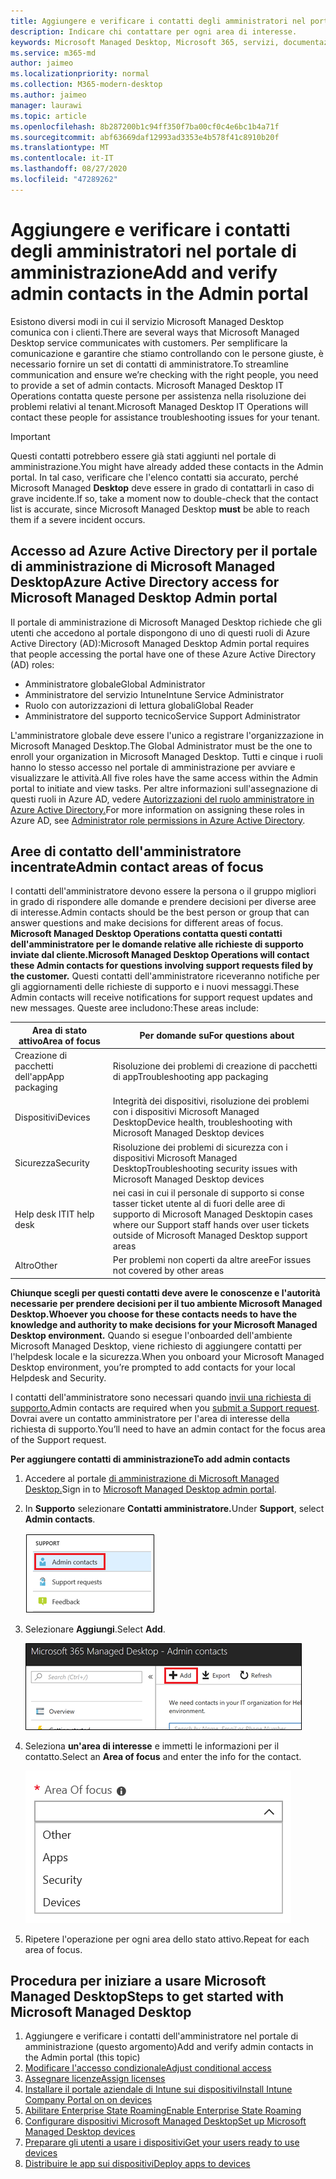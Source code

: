 ```yaml
---
title: Aggiungere e verificare i contatti degli amministratori nel portale di amministrazione
description: Indicare chi contattare per ogni area di interesse.
keywords: Microsoft Managed Desktop, Microsoft 365, servizi, documentazione
ms.service: m365-md
author: jaimeo
ms.localizationpriority: normal
ms.collection: M365-modern-desktop
ms.author: jaimeo
manager: laurawi
ms.topic: article
ms.openlocfilehash: 8b287200b1c94ff350f7ba00cf0c4e6bc1b4a71f
ms.sourcegitcommit: abf63669daf12993ad3353e4b578f41c8910b20f
ms.translationtype: MT
ms.contentlocale: it-IT
ms.lasthandoff: 08/27/2020
ms.locfileid: "47289262"
---
```

# <a name="add-and-verify-admin-contacts-in-the-admin-portal"></a><span data-ttu-id="d1e71-104">Aggiungere e verificare i contatti degli amministratori nel portale di amministrazione</span><span class="sxs-lookup"><span data-stu-id="d1e71-104">Add and verify admin contacts in the Admin portal</span></span>

<span data-ttu-id="d1e71-105">Esistono diversi modi in cui il servizio Microsoft Managed Desktop comunica con i clienti.</span><span class="sxs-lookup"><span data-stu-id="d1e71-105">There are several ways that Microsoft Managed Desktop service communicates with customers.</span></span> <span data-ttu-id="d1e71-106">Per semplificare la comunicazione e garantire che stiamo controllando con le persone giuste, è necessario fornire un set di contatti di amministratore.</span><span class="sxs-lookup"><span data-stu-id="d1e71-106">To streamline communication and ensure we’re checking with the right people, you need to provide a set of admin contacts.</span></span> <span data-ttu-id="d1e71-107">Microsoft Managed Desktop IT Operations contatta queste persone per assistenza nella risoluzione dei problemi relativi al tenant.</span><span class="sxs-lookup"><span data-stu-id="d1e71-107">Microsoft Managed Desktop IT Operations will contact these people for assistance troubleshooting issues for your tenant.</span></span>

> [!IMPORTANT]
> <span data-ttu-id="d1e71-108">Questi contatti potrebbero essere già stati aggiunti nel portale di amministrazione.</span><span class="sxs-lookup"><span data-stu-id="d1e71-108">You might have already added these contacts in the Admin portal.</span></span> <span data-ttu-id="d1e71-109">In tal caso, verificare che l'elenco contatti sia accurato, perché Microsoft Managed **Desktop** deve essere in grado di contattarli in caso di grave incidente.</span><span class="sxs-lookup"><span data-stu-id="d1e71-109">If so, take a moment now to double-check that the contact list is accurate, since Microsoft Managed Desktop **must** be able to reach them if a severe incident occurs.</span></span>

## <a name="azure-active-directory-access-for-microsoft-managed-desktop-admin-portal"></a><span data-ttu-id="d1e71-110">Accesso ad Azure Active Directory per il portale di amministrazione di Microsoft Managed Desktop</span><span class="sxs-lookup"><span data-stu-id="d1e71-110">Azure Active Directory access for Microsoft Managed Desktop Admin portal</span></span>

<span data-ttu-id="d1e71-111">Il portale di amministrazione di Microsoft Managed Desktop richiede che gli utenti che accedono al portale dispongono di uno di questi ruoli di Azure Active Directory (AD):</span><span class="sxs-lookup"><span data-stu-id="d1e71-111">Microsoft Managed Desktop Admin portal requires that people accessing the portal have one of these Azure Active Directory (AD) roles:</span></span>
- <span data-ttu-id="d1e71-112">Amministratore globale</span><span class="sxs-lookup"><span data-stu-id="d1e71-112">Global Administrator</span></span>
- <span data-ttu-id="d1e71-113">Amministratore del servizio Intune</span><span class="sxs-lookup"><span data-stu-id="d1e71-113">Intune Service Administrator</span></span>
- <span data-ttu-id="d1e71-114">Ruolo con autorizzazioni di lettura globali</span><span class="sxs-lookup"><span data-stu-id="d1e71-114">Global Reader</span></span>
- <span data-ttu-id="d1e71-115">Amministratore del supporto tecnico</span><span class="sxs-lookup"><span data-stu-id="d1e71-115">Service Support Administrator</span></span>

<span data-ttu-id="d1e71-116">L'amministratore globale deve essere l'unico a registrare l'organizzazione in Microsoft Managed Desktop.</span><span class="sxs-lookup"><span data-stu-id="d1e71-116">The Global Administrator must be the one to enroll your organization in Microsoft Managed Desktop.</span></span> <span data-ttu-id="d1e71-117">Tutti e cinque i ruoli hanno lo stesso accesso nel portale di amministrazione per avviare e visualizzare le attività.</span><span class="sxs-lookup"><span data-stu-id="d1e71-117">All five roles have the same access within the Admin portal to initiate and view tasks.</span></span> <span data-ttu-id="d1e71-118">Per altre informazioni sull'assegnazione di questi ruoli in Azure AD, vedere [Autorizzazioni del ruolo amministratore in Azure Active Directory.](https://docs.microsoft.com/azure/active-directory/users-groups-roles/directory-assign-admin-roles)</span><span class="sxs-lookup"><span data-stu-id="d1e71-118">For more information on assigning these roles in Azure AD, see [Administrator role permissions in Azure Active Directory](https://docs.microsoft.com/azure/active-directory/users-groups-roles/directory-assign-admin-roles).</span></span> 

## <a name="admin-contact-areas-of-focus"></a><span data-ttu-id="d1e71-119">Aree di contatto dell'amministratore incentrate</span><span class="sxs-lookup"><span data-stu-id="d1e71-119">Admin contact areas of focus</span></span>

<span data-ttu-id="d1e71-120">I contatti dell'amministratore devono essere la persona o il gruppo migliori in grado di rispondere alle domande e prendere decisioni per diverse aree di interesse.</span><span class="sxs-lookup"><span data-stu-id="d1e71-120">Admin contacts should be the best person or group that can answer questions and make decisions for different areas of focus.</span></span> <span data-ttu-id="d1e71-121">**Microsoft Managed Desktop Operations contatta questi contatti dell'amministratore per le domande relative alle richieste di supporto inviate dal cliente.**</span><span class="sxs-lookup"><span data-stu-id="d1e71-121">**Microsoft Managed Desktop Operations will contact these Admin contacts for questions involving support requests filed by the customer.**</span></span> <span data-ttu-id="d1e71-122">Questi contatti dell'amministratore riceveranno notifiche per gli aggiornamenti delle richieste di supporto e i nuovi messaggi.</span><span class="sxs-lookup"><span data-stu-id="d1e71-122">These Admin contacts will receive notifications for support request updates and new messages.</span></span> <span data-ttu-id="d1e71-123">Queste aree includono:</span><span class="sxs-lookup"><span data-stu-id="d1e71-123">These areas include:</span></span>

<span data-ttu-id="d1e71-124">Area di stato attivo</span><span class="sxs-lookup"><span data-stu-id="d1e71-124">Area of focus</span></span> | <span data-ttu-id="d1e71-125">Per domande su</span><span class="sxs-lookup"><span data-stu-id="d1e71-125">For questions about</span></span>
--- | ---
<span data-ttu-id="d1e71-126">Creazione di pacchetti dell'app</span><span class="sxs-lookup"><span data-stu-id="d1e71-126">App packaging</span></span> | <span data-ttu-id="d1e71-127">Risoluzione dei problemi di creazione di pacchetti di app</span><span class="sxs-lookup"><span data-stu-id="d1e71-127">Troubleshooting app packaging</span></span>
<span data-ttu-id="d1e71-128">Dispositivi</span><span class="sxs-lookup"><span data-stu-id="d1e71-128">Devices</span></span> | <span data-ttu-id="d1e71-129">Integrità dei dispositivi, risoluzione dei problemi con i dispositivi Microsoft Managed Desktop</span><span class="sxs-lookup"><span data-stu-id="d1e71-129">Device health, troubleshooting with Microsoft Managed Desktop devices</span></span>
<span data-ttu-id="d1e71-130">Sicurezza</span><span class="sxs-lookup"><span data-stu-id="d1e71-130">Security</span></span> | <span data-ttu-id="d1e71-131">Risoluzione dei problemi di sicurezza con i dispositivi Microsoft Managed Desktop</span><span class="sxs-lookup"><span data-stu-id="d1e71-131">Troubleshooting security issues with Microsoft Managed Desktop devices</span></span>
<span data-ttu-id="d1e71-132">Help desk IT</span><span class="sxs-lookup"><span data-stu-id="d1e71-132">IT help desk</span></span> | <span data-ttu-id="d1e71-133">nei casi in cui il personale di supporto si conse tasser ticket utente al di fuori delle aree di supporto di Microsoft Managed Desktop</span><span class="sxs-lookup"><span data-stu-id="d1e71-133">in cases where our Support staff hands over user tickets outside of Microsoft Managed Desktop support areas</span></span> 
<span data-ttu-id="d1e71-134">Altro</span><span class="sxs-lookup"><span data-stu-id="d1e71-134">Other</span></span> | <span data-ttu-id="d1e71-135">Per problemi non coperti da altre aree</span><span class="sxs-lookup"><span data-stu-id="d1e71-135">For issues not covered by other areas</span></span>

<span data-ttu-id="d1e71-136">**Chiunque scegli per questi contatti deve avere le conoscenze e l'autorità necessarie per prendere decisioni per il tuo ambiente Microsoft Managed Desktop.**</span><span class="sxs-lookup"><span data-stu-id="d1e71-136">**Whoever you choose for these contacts needs to have the knowledge and authority to make decisions for your Microsoft Managed Desktop environment.**</span></span> <span data-ttu-id="d1e71-137">Quando si esegue l'onboarded dell'ambiente Microsoft Managed Desktop, viene richiesto di aggiungere contatti per l'helpdesk locale e la sicurezza.</span><span class="sxs-lookup"><span data-stu-id="d1e71-137">When you onboard your Microsoft Managed Desktop environment, you’re prompted to add contacts for your local Helpdesk and Security.</span></span> 

<span data-ttu-id="d1e71-138">I contatti dell'amministratore sono necessari quando [invii una richiesta di supporto.](../service-description/support.md)</span><span class="sxs-lookup"><span data-stu-id="d1e71-138">Admin contacts are required when you [submit a Support request](../service-description/support.md).</span></span> <span data-ttu-id="d1e71-139">Dovrai avere un contatto amministratore per l'area di interesse della richiesta di supporto.</span><span class="sxs-lookup"><span data-stu-id="d1e71-139">You’ll need to have an admin contact for the focus area of the Support request.</span></span> 

<span data-ttu-id="d1e71-140">**Per aggiungere contatti di amministrazione**</span><span class="sxs-lookup"><span data-stu-id="d1e71-140">**To add admin contacts**</span></span>

1.  <span data-ttu-id="d1e71-141">Accedere al portale [di amministrazione di Microsoft Managed Desktop.](https://aka.ms/mwaasportal)</span><span class="sxs-lookup"><span data-stu-id="d1e71-141">Sign in to [Microsoft Managed Desktop admin portal](https://aka.ms/mwaasportal).</span></span> 

2.  <span data-ttu-id="d1e71-142">In **Supporto** selezionare **Contatti amministratore.**</span><span class="sxs-lookup"><span data-stu-id="d1e71-142">Under **Support**, select **Admin contacts**.</span></span> 

    ![Menu Supporto, contatti dell'amministratore nella parte superiore selezionata](../../media/admincontacts.png)

3. <span data-ttu-id="d1e71-144">Selezionare **Aggiungi**.</span><span class="sxs-lookup"><span data-stu-id="d1e71-144">Select **Add**.</span></span>

    ![Portale di amministrazione, pulsante Aggiungi, a sinistra di Esporta e aggiorna](../../media/adminadd.png)

4.  <span data-ttu-id="d1e71-146">Seleziona **un'area di interesse** e immetti le informazioni per il contatto.</span><span class="sxs-lookup"><span data-stu-id="d1e71-146">Select an **Area of focus** and enter the info for the contact.</span></span> 

    ![l'elenco delle aree di interesse, ad esempio Altri, App e Sicurezza](../../media/areaoffocus.png)

5. <span data-ttu-id="d1e71-148">Ripetere l'operazione per ogni area dello stato attivo.</span><span class="sxs-lookup"><span data-stu-id="d1e71-148">Repeat for each area of focus.</span></span> 

## <a name="steps-to-get-started-with-microsoft-managed-desktop"></a><span data-ttu-id="d1e71-149">Procedura per iniziare a usare Microsoft Managed Desktop</span><span class="sxs-lookup"><span data-stu-id="d1e71-149">Steps to get started with Microsoft Managed Desktop</span></span>

1. <span data-ttu-id="d1e71-150">Aggiungere e verificare i contatti dell'amministratore nel portale di amministrazione (questo argomento)</span><span class="sxs-lookup"><span data-stu-id="d1e71-150">Add and verify admin contacts in the Admin portal (this topic)</span></span>
2. [<span data-ttu-id="d1e71-151">Modificare l'accesso condizionale</span><span class="sxs-lookup"><span data-stu-id="d1e71-151">Adjust conditional access</span></span>](conditional-access.md)
3. [<span data-ttu-id="d1e71-152">Assegnare licenze</span><span class="sxs-lookup"><span data-stu-id="d1e71-152">Assign licenses</span></span>](assign-licenses.md)
4. [<span data-ttu-id="d1e71-153">Installare il portale aziendale di Intune sui dispositivi</span><span class="sxs-lookup"><span data-stu-id="d1e71-153">Install Intune Company Portal on on devices</span></span>](company-portal.md)
5. [<span data-ttu-id="d1e71-154">Abilitare Enterprise State Roaming</span><span class="sxs-lookup"><span data-stu-id="d1e71-154">Enable Enterprise State Roaming</span></span>](enterprise-state-roaming.md)
6. [<span data-ttu-id="d1e71-155">Configurare dispositivi Microsoft Managed Desktop</span><span class="sxs-lookup"><span data-stu-id="d1e71-155">Set up Microsoft Managed Desktop devices</span></span>](set-up-devices.md)
7. [<span data-ttu-id="d1e71-156">Preparare gli utenti a usare i dispositivi</span><span class="sxs-lookup"><span data-stu-id="d1e71-156">Get your users ready to use devices</span></span>](get-started-devices.md)
8. [<span data-ttu-id="d1e71-157">Distribuire le app sui dispositivi</span><span class="sxs-lookup"><span data-stu-id="d1e71-157">Deploy apps to devices</span></span>](deploy-apps.md)
